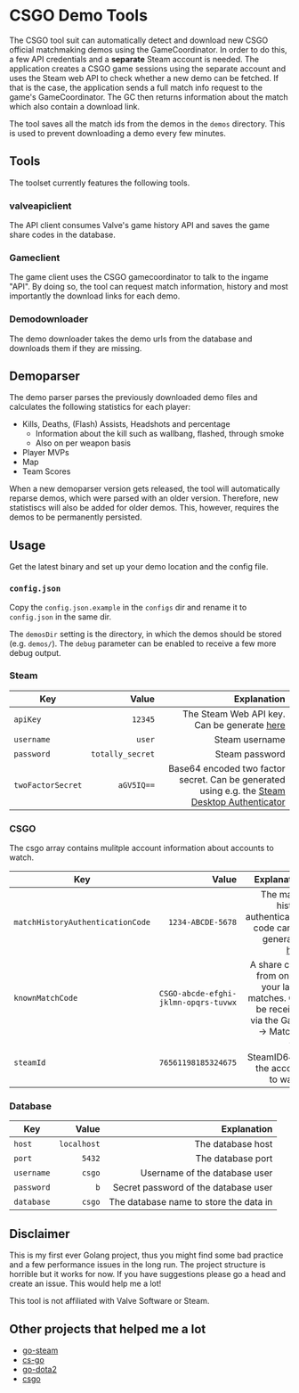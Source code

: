 # CSGO Demo Tools

The CSGO tool suit can automatically detect and download new CSGO official matchmaking demos using the GameCoordinator.
In order to do this, a few API credentials and a **separate** Steam account is needed. The application creates a CSGO game sessions using the separate account
and uses the Steam web API to check whether a new demo can be fetched. If that is the case, the application sends a full match info request to the game's GameCoordinator.
The GC then returns information about the match which also contain a download link.

The tool saves all the match ids from the demos in the `demos` directory. This is used to prevent downloading a demo every few minutes.

## Tools

The toolset currently features the following tools.

### valveapiclient

The API client consumes Valve's game history API and saves the game share codes in the database.

### Gameclient

The game client uses the CSGO gamecoordinator to talk to the ingame "API". By doing so, the tool can request match information, history and most importantly the download links for each demo.

### Demodownloader

The demo downloader takes the demo urls from the database and downloads them if they are missing.

## Demoparser

The demo parser parses the previously downloaded demo files and calculates the following statistics for each player:
* Kills, Deaths, (Flash) Assists, Headshots and percentage
  * Information about the kill such as wallbang, flashed, through smoke
  * Also on per weapon basis
* Player MVPs
* Map
* Team Scores

When a new demoparser version gets released, the tool will automatically reparse demos, which were parsed with
an older version. Therefore, new statistiscs will also be added for older demos. This, however, requires the demos to be permanently persisted.

## Usage

Get the latest binary and set up your demo location and the config file.

### `config.json`

Copy the `config.json.example` in the `configs` dir and rename it to `config.json` in the same dir.

The `demosDir` setting is the directory, in which the demos should be stored (e.g. `demos/`).
The `debug` parameter can be enabled to receive a few more debug output.

### Steam

| Key   |      Value      |  Explanation |
|----------|-------------:|------:|
| `apiKey` |   `12345`   | The Steam Web API key. Can be generate [here](https://steamcommunity.com/dev/apikey) |
| `username` |   `user`   |  Steam username |
| `password` |   `totally_secret`   |  Steam password |
| `twoFactorSecret` |   `aGV5IQ==`   | Base64 encoded two factor secret. Can be generated using e.g. the [Steam Desktop Authenticator](https://github.com/Jessecar96/SteamDesktopAuthenticator) |

### CSGO

The csgo array contains mulitple account information about accounts to watch.

| Key   |      Value      |  Explanation |
|----------|-------------:|------:|
| `matchHistoryAuthenticationCode` |  `1234-ABCDE-5678`  | The match history authentication code can be generated [here](https://help.steampowered.com/en/wizard/HelpWithGameIssue/?appid=730&issueid=128) |
| `knownMatchCode` | `CSGO-abcde-efghi-jklmn-opqrs-tuvwx` |  A share code from one of your latest matches. Can be received via the Game -> Matches |
| `steamId` |   `76561198185324675`   |  The SteamID64 of the account to watch |

### Database

| Key   |      Value      |  Explanation |
|----------|-------------:|------:|
| `host` |   `localhost`   |  The database host |
| `port` | `5432` | The database port |
| `username` |   `csgo`   |  Username of the database user |
| `password` |   `b`   |  Secret password of the database user |
| `database` |   `csgo`   | The database name to store the data in |

## Disclaimer

This is my first ever Golang project, thus you might find some bad practice and a few performance issues in the long run.
The project structure is horrible but it works for now. If you have suggestions please go a head and create an issue. This would help me a lot!

This tool is not affiliated with Valve Software or Steam.

## Other projects that helped me a lot

* [go-steam](https://github.com/Philipp15b/go-steam)
* [cs-go](https://github.com/Gacnt/cs-go)
* [go-dota2](https://github.com/paralin/go-dota2)
* [csgo](https://github.com/ValvePython/csgo)
